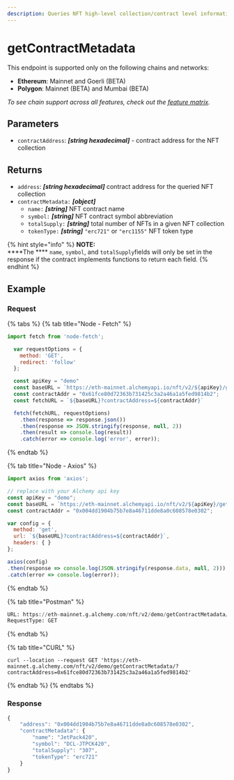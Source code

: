 ```yaml
---
description: Queries NFT high-level collection/contract level information
---
```


# getContractMetadata

This endpoint is supported only on the following chains and networks:

* **Ethereum**: Mainnet and Goerli (BETA)
* **Polygon**: Mainnet (BETA) and Mumbai (BETA)

_To see chain support across all features, check out the_ [_feature matrix_](../../apis/feature-support-by-chain.md)_._

## Parameters

* `contractAddress`: _**\[string hexadecimal]**_ - contract address for the NFT collection

## Returns

* `address`: _**\[string hexadecimal]**_ contract address for the queried NFT collection
* `contractMetadata:` _**\[object]**_
  * `name:` _**\[string]**_ NFT contract name&#x20;
  * `symbol:` _**\[string]**_ NFT contract symbol abbreviation
  * `totalSupply:` _**\[string]**_ total number of NFTs in a given NFT collection
  * `tokenType:` _**\[string]**_ `"erc721"` or `"erc1155"` NFT token type

{% hint style="info" %}
**NOTE:** \
****The **** `name`, `symbol`, and `totalSupply`fields will only be set in the response if the contract implements functions to return each field.
{% endhint %}

## Example

### Request

{% tabs %}
{% tab title="Node - Fetch" %}
```javascript
import fetch from 'node-fetch';

  var requestOptions = {
    method: 'GET',
    redirect: 'follow'
  };

  const apiKey = "demo"
  const baseURL = `https://eth-mainnet.alchemyapi.io/nft/v2/${apiKey}/getContractMetadata`;
  const contractAddr = "0x61fce80d72363b731425c3a2a46a1a5fed9814b2";
  const fetchURL = `${baseURL}?contractAddress=${contractAddr}`

  fetch(fetchURL, requestOptions)
    .then(response => response.json())
    .then(response => JSON.stringify(response, null, 2))
    .then(result => console.log(result))
    .catch(error => console.log('error', error));
```
{% endtab %}

{% tab title="Node - Axios" %}
```javascript
import axios from 'axios';

// replace with your Alchemy api key
const apiKey = "demo";
const baseURL = `https://eth-mainnet.alchemyapi.io/nft/v2/${apiKey}/getContractMetadata`;
const contractAddr = "0x004dd1904b75b7e8a46711dde8a0c608578e0302";

var config = {
  method: 'get',
  url: `${baseURL}?contractAddress=${contractAddr}`,
  headers: { }
};

axios(config)
.then(response => console.log(JSON.stringify(response.data, null, 2)))
.catch(error => console.log(error));
```
{% endtab %}

{% tab title="Postman" %}
```python
URL: https://eth-mainnet.g.alchemy.com/nft/v2/demo/getContractMetadata/?contractAddress=0x61fce80d72363b731425c3a2a46a1a5fed9814b2
RequestType: GET
```
{% endtab %}

{% tab title="CURL" %}
```url
curl --location --request GET 'https://eth-mainnet.g.alchemy.com/nft/v2/demo/getContractMetadata/?contractAddress=0x61fce80d72363b731425c3a2a46a1a5fed9814b2'
```
{% endtab %}
{% endtabs %}

### Response

```javascript
{
    "address": "0x004dd1904b75b7e8a46711dde8a0c608578e0302",
    "contractMetadata": {
        "name": "JetPack420",
        "symbol": "DCL-JTPCK420",
        "totalSupply": "307",
        "tokenType": "erc721"
    }
}
```
